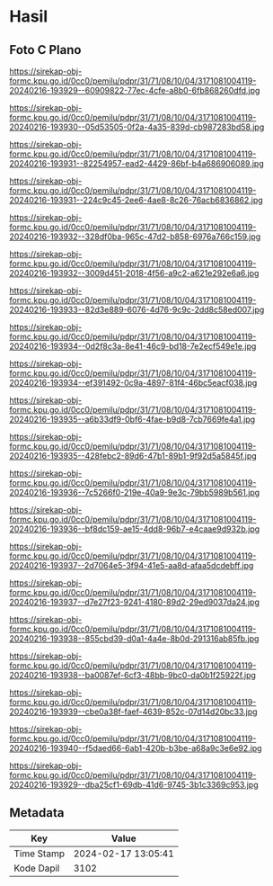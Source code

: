 # Hasil

## Foto C Plano

https://sirekap-obj-formc.kpu.go.id/0cc0/pemilu/pdpr/31/71/08/10/04/3171081004119-20240216-193929--60909822-77ec-4cfe-a8b0-6fb868260dfd.jpg

https://sirekap-obj-formc.kpu.go.id/0cc0/pemilu/pdpr/31/71/08/10/04/3171081004119-20240216-193930--05d53505-0f2a-4a35-839d-cb987283bd58.jpg

https://sirekap-obj-formc.kpu.go.id/0cc0/pemilu/pdpr/31/71/08/10/04/3171081004119-20240216-193931--82254957-ead2-4429-86bf-b4a686906089.jpg

https://sirekap-obj-formc.kpu.go.id/0cc0/pemilu/pdpr/31/71/08/10/04/3171081004119-20240216-193931--224c9c45-2ee6-4ae8-8c26-76acb6836862.jpg

https://sirekap-obj-formc.kpu.go.id/0cc0/pemilu/pdpr/31/71/08/10/04/3171081004119-20240216-193932--328df0ba-965c-47d2-b858-6976a766c159.jpg

https://sirekap-obj-formc.kpu.go.id/0cc0/pemilu/pdpr/31/71/08/10/04/3171081004119-20240216-193932--3009d451-2018-4f56-a9c2-a621e292e6a6.jpg

https://sirekap-obj-formc.kpu.go.id/0cc0/pemilu/pdpr/31/71/08/10/04/3171081004119-20240216-193933--82d3e889-6076-4d76-9c9c-2dd8c58ed007.jpg

https://sirekap-obj-formc.kpu.go.id/0cc0/pemilu/pdpr/31/71/08/10/04/3171081004119-20240216-193934--0d2f8c3a-8e41-46c9-bd18-7e2ecf549e1e.jpg

https://sirekap-obj-formc.kpu.go.id/0cc0/pemilu/pdpr/31/71/08/10/04/3171081004119-20240216-193934--ef391492-0c9a-4897-81f4-46bc5eacf038.jpg

https://sirekap-obj-formc.kpu.go.id/0cc0/pemilu/pdpr/31/71/08/10/04/3171081004119-20240216-193935--a6b33df9-0bf6-4fae-b9d8-7cb7669fe4a1.jpg

https://sirekap-obj-formc.kpu.go.id/0cc0/pemilu/pdpr/31/71/08/10/04/3171081004119-20240216-193935--428febc2-89d6-47b1-89b1-9f92d5a5845f.jpg

https://sirekap-obj-formc.kpu.go.id/0cc0/pemilu/pdpr/31/71/08/10/04/3171081004119-20240216-193936--7c5266f0-219e-40a9-9e3c-79bb5989b561.jpg

https://sirekap-obj-formc.kpu.go.id/0cc0/pemilu/pdpr/31/71/08/10/04/3171081004119-20240216-193936--bf8dc159-ae15-4dd8-96b7-e4caae9d932b.jpg

https://sirekap-obj-formc.kpu.go.id/0cc0/pemilu/pdpr/31/71/08/10/04/3171081004119-20240216-193937--2d7064e5-3f94-41e5-aa8d-afaa5dcdebff.jpg

https://sirekap-obj-formc.kpu.go.id/0cc0/pemilu/pdpr/31/71/08/10/04/3171081004119-20240216-193937--d7e27f23-9241-4180-89d2-29ed9037da24.jpg

https://sirekap-obj-formc.kpu.go.id/0cc0/pemilu/pdpr/31/71/08/10/04/3171081004119-20240216-193938--855cbd39-d0a1-4a4e-8b0d-291316ab85fb.jpg

https://sirekap-obj-formc.kpu.go.id/0cc0/pemilu/pdpr/31/71/08/10/04/3171081004119-20240216-193938--ba0087ef-6cf3-48bb-9bc0-da0b1f25922f.jpg

https://sirekap-obj-formc.kpu.go.id/0cc0/pemilu/pdpr/31/71/08/10/04/3171081004119-20240216-193939--cbe0a38f-faef-4639-852c-07d14d20bc33.jpg

https://sirekap-obj-formc.kpu.go.id/0cc0/pemilu/pdpr/31/71/08/10/04/3171081004119-20240216-193940--f5daed66-6ab1-420b-b3be-a68a9c3e6e92.jpg

https://sirekap-obj-formc.kpu.go.id/0cc0/pemilu/pdpr/31/71/08/10/04/3171081004119-20240216-193929--dba25cf1-69db-41d6-9745-3b1c3369c953.jpg


## Metadata

| Key        | Value               |
| ---------- | ------------------- |
| Time Stamp | 2024-02-17 13:05:41 |
| Kode Dapil | 3102                |




